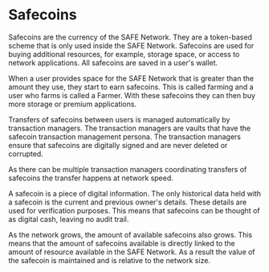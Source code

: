 # Safecoins
Safecoins are the currency of the SAFE Network. They are a token-based scheme that is only used inside the SAFE Network. Safecoins are used for buying additional resources, for example, storage space, or access to network applications. All safecoins are saved in a user's wallet.

When a user provides space for the SAFE Network that is greater than the amount they use, they start to earn safecoins. This is called farming and a user who farms is called a Farmer. With these safecoins they can then buy more storage or premium applications.

Transfers of safecoins between users is managed automatically by transaction managers. The transaction managers are vaults that have the safecoin transaction management persona. The transaction managers ensure that safecoins are digitally signed and are never deleted or corrupted.

As there can be multiple transaction managers coordinating transfers of safecoins the transfer happens at network speed.

A safecoin is a piece of digital information. The only historical data held with a safecoin is the current and previous owner's details. These details are used for verification purposes. This means that safecoins can be thought of as digital cash, leaving no audit trail.

As the network grows, the amount of available safecoins also grows. This means that the amount of safecoins available is directly linked to the amount of resource available in the SAFE Network. As a result the value of the safecoin is maintained and is relative to the network size.





